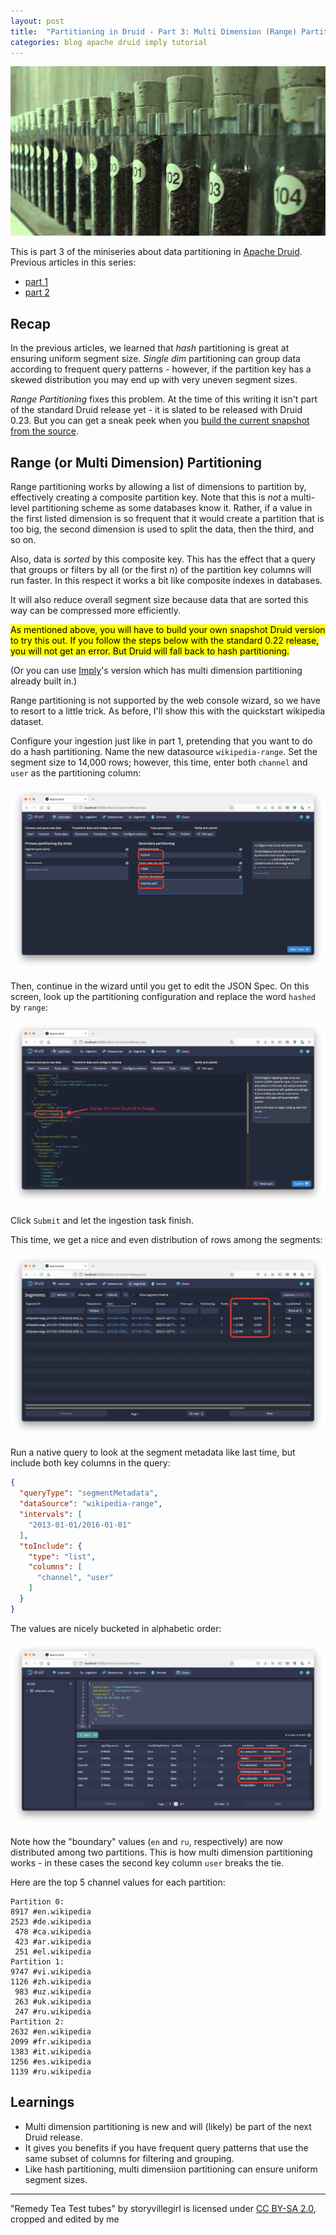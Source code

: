```yaml
---
layout: post
title:  "Partitioning in Druid - Part 3: Multi Dimension (Range) Partitioning"
categories: blog apache druid imply tutorial
---
```

![Test Tubes](/assets/2022-01-25-0-test-tubes.jpg)

This is part 3 of the miniseries about data partitioning in [Apache Druid](https://druid.apache.org/). Previous articles in this series:
- [part 1](/2022/01/06/partitioning-in-druid-part-1-dynamic-and-hash-partitioning/)
- [part 2](/2022/01/14/partitioning-in-druid-part-2-single-dimension-partitioning/)

## Recap

In the previous articles, we learned that _hash_ partitioning is great at ensuring uniform segment size. _Single dim_ partitioning can group data according to frequent query patterns - however, if the partition key has a skewed distribution you may end up with very uneven segment sizes.

_Range Partitioning_ fixes this problem. At the time of this writing it isn't part of the standard Druid release yet - it is slated to be released with Druid 0.23. But you can get a sneak peek when you [build the current snapshot from the source](https://github.com/apache/druid/blob/master/docs/development/build.md).

## Range (or Multi Dimension) Partitioning

Range partitioning works by allowing a list of dimensions to partition by, effectively creating a composite partition key. Note that this is _not_ a multi-level partitioning scheme as some databases know it. Rather, if a value in the first listed dimension is so frequent that it would create a partition that is too big, the second dimension is used to split the data, then the third, and so on.

Also, data is _sorted_ by this composite key. This has the effect that a query that groups or filters by all (or the first _n_) of the partition key columns will run faster. In this respect it works a bit like composite indexes in databases.

It will also reduce overall segment size because data that are sorted this way can be compressed more efficiently.

<mark>As mentioned above, you will have to build your own snapshot Druid version to try this out. If you follow the steps below with the standard 0.22 release, you will not get an error. But Druid will fall back to hash partitioning.</mark>

(Or you can use [Imply](https://www.imply.io)'s version which has multi dimension partitioning already built in.)

Range partitioning is not supported by the web console wizard, so we have to resort to a little trick. As before, I'll show this with the quickstart wikipedia dataset.

Configure your ingestion just like in part 1, pretending that you want to do do a hash partitioning. Name the new datasource `wikipedia-range`. Set the segment size to 14,000 rows; however, this time, enter both `channel` and `user` as the partitioning column:

![First step in configuring](/assets/2022-01-25-1-params.jpg)

Then, continue in the wizard until you get to edit the JSON Spec. On this screen, look up the partitioning configuration and replace the word `hashed` by `range`:

![Editing the JSON spec](/assets/2022-01-25-2-jsonspec.jpg)

Click `Submit` and let the ingestion task finish.

This time, we get a nice and even distribution of rows among the segments:

![Segment distribution](/assets/2022-01-25-3-segment-size.jpg)

Run a native query to look at the segment metadata like last time, but include both key columns in the query:

```json
{
  "queryType": "segmentMetadata",
  "dataSource": "wikipedia-range",
  "intervals": [
    "2013-01-01/2016-01-01"
  ],
  "toInclude": {
    "type": "list",
    "columns": [
      "channel", "user"
    ]
  }
}
```
The values are nicely bucketed in alphabetic order:

![Segment metadata](/assets/2022-01-25-4-segment-metadata.jpg)

Note how the "boundary" values (`en` and `ru`, respectively) are now distributed among two partitions. This is how multi dimension partitioning works - in these cases the second key column `user` breaks the tie.

Here are the top 5 channel values for each partition:
```
Partition 0:
8917 #en.wikipedia
2523 #de.wikipedia
 478 #ca.wikipedia
 423 #ar.wikipedia
 251 #el.wikipedia
Partition 1:
9747 #vi.wikipedia
1126 #zh.wikipedia
 983 #uz.wikipedia
 263 #uk.wikipedia
 247 #ru.wikipedia
Partition 2:
2632 #en.wikipedia
2099 #fr.wikipedia
1383 #it.wikipedia
1256 #es.wikipedia
1139 #ru.wikipedia
```

## Learnings

- Multi dimension partitioning is new and will (likely) be part of the next Druid release.
- It gives you benefits if you have frequent query patterns that use the same subset of columns for filtering and grouping.
- Like hash partitioning, multi dimensiion partitioning can ensure uniform segment sizes. 

---

"Remedy Tea Test tubes" by storyvillegirl is licensed under [CC BY-SA 2.0](https://creativecommons.org/licenses/by-sa/2.0/?ref=openverse&atype=rich), cropped and edited by me
